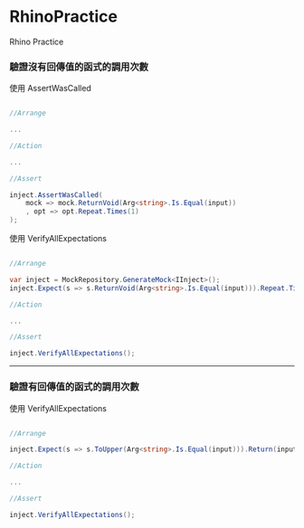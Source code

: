 # RhinoPractice
Rhino Practice




### 驗證沒有回傳值的函式的調用次數

使用 AssertWasCalled

```csharp

//Arrange

...

//Action

...

//Assert

inject.AssertWasCalled(
	mock => mock.ReturnVoid(Arg<string>.Is.Equal(input))
	, opt => opt.Repeat.Times(1)
);

```


使用 VerifyAllExpectations

```csharp

//Arrange

var inject = MockRepository.GenerateMock<IInject>();
inject.Expect(s => s.ReturnVoid(Arg<string>.Is.Equal(input))).Repeat.Times(1);

//Action

...

//Assert

inject.VerifyAllExpectations();

```


---


### 驗證有回傳值的函式的調用次數

使用 VerifyAllExpectations

```csharp

//Arrange

inject.Expect(s => s.ToUpper(Arg<string>.Is.Equal(input))).Return(input.ToUpper()).Repeat.Times(1);

//Action

...

//Assert

inject.VerifyAllExpectations();

```
